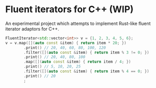 # Fluent iterators for C++ (WIP)

An experimental project which attempts to implement Rust-like fluent iterator adaptors for C++.


```cpp
FluentIterator<std::vector<int>> v = {1, 2, 3, 4, 5, 6};
v = v.map([](auto const &item) { return item * 20; })
        .print() // 20, 40, 60, 80, 100, 120
        .filter([](auto const &item) { return item % 3 != 0; })
        .print() // 20, 40, 80, 100
        .map([](auto const &item) { return item / 4; })
        .print() // 5, 10, 20, 25
        .filter([](auto const &item) { return item % 4 == 0; })
        .print() // 20
        ;
```

